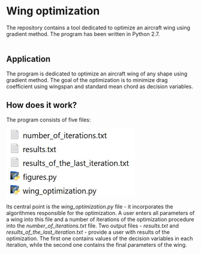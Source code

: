 # Wing optimization
The repository contains a tool dedicated to optimize an aircraft wing using gradient method. The program has been written in Python 2.7.
<br><br>

## Application
The program is dedicated to optimize an aircraft wing of any shape using gradient method. The goal of the optimization is to minimize drag coefficient using wingspan and standard mean chord as decision variables.

## How does it work?
The program consists of five files:

![Figure 1](https://github.com/MyProjectsMK/Wing_optimization/blob/master/README_figure1.jpg)

Its central point is the *wing_optimization.py* file - it incorporates the algorithmes responsible for the optimization. A user enters all parameters of a wing into this file and a number of iterations of the optimization procedure into the *number_of_iterations.txt* file. Two output files - *results.txt* and *results_of_the_last_iteration.txt* - provide a user with results of the optimization. The first one contains values of the decision variables in each iteration, while the second one contains the final parameters of the wing. 
